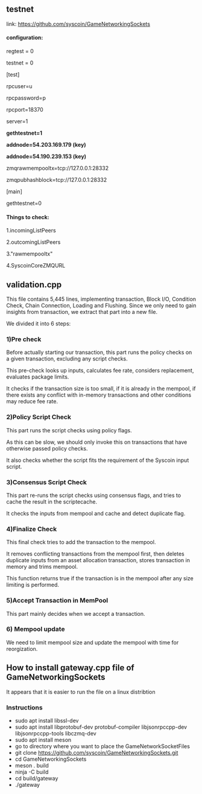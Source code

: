 ## testnet

link: https://github.com/syscoin/GameNetworkingSockets

#### configuration:

regtest = 0

testnet = 0

[test]

rpcuser=u

rpcpassword=p

rpcport=18370

server=1

**gethtestnet=1**

**addnode=54.203.169.179 (key)**

**addnode=54.190.239.153 (key)**

zmqrawmempooltx=tcp://127.0.0.1:28332

zmqpubhashblock=tcp://127.0.0.1:28332

[main]

gethtestnet=0

#### Things to check:

1.incomingListPeers

2.outcomingListPeers

3."rawmempooltx"

4.SyscoinCoreZMQURL



## validation.cpp

This file contains 5,445 lines, implementing transaction, Block I/O, Condition Check, Chain Connection, Loading and Flushing.
Since we only need to gain insights from transaction, we extract that part into a new file.

We divided it into 6 steps:

### 1)Pre check
Before actually starting our transaction, this part runs the policy checks on a given transaction, excluding any script checks.

This pre-check looks up inputs, calculates fee rate, considers replacement, evaluates package limits. 

It checks if the transaction size is too small, if it is already in the mempool, if there exists any conflict with in-memory transactions and other conditions may reduce fee rate.

### 2)Policy Script Check
This part runs the script checks using policy flags. 

As this can be slow, we should only invoke this on transactions that have otherwise passed policy checks. 

It also checks whether the script fits the requirement of the Syscoin input script.

### 3)Consensus Script Check
This part re-runs the script checks using consensus flags, and tries to cache the result in the scriptecache. 

It checks the inputs from mempool and cache and detect duplicate flag.

### 4)Finalize Check
This final check tries to add the transaction to the mempool. 

It removes conflicting transactions from the mempool first, then deletes duplicate inputs from an asset allocation transaction, stores transaction in memory and trims mempool. 

This function returns true if the transaction is in the mempool after any size limiting is performed.

### 5)Accept Transaction in MemPool 
This part mainly decides when we accept a transaction.


### 6) Mempool update
We need to limit mempool size and update the mempool with time for reorgization.

## How to install gateway.cpp file of GameNetworkingSockets
It appears that it is easier to run the file on a linux distribtion

### Instructions
* sudo apt install libssl-dev
* sudo apt install libprotobuf-dev protobuf-compiler libjsonrpccpp-dev libjsonrpccpp-tools libczmq-dev
* sudo apt install meson
* go to directory where you want to place the GameNetworkSocketFiles
* git clone https://github.com/syscoin/GameNetworkingSockets.git
* cd GameNetworkingSockets
* meson . build
* ninja -C build
* cd build/gateway
* ./gateway


